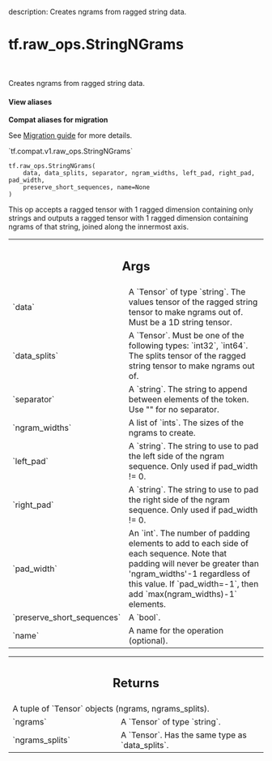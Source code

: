 description: Creates ngrams from ragged string data.

<div itemscope itemtype="http://developers.google.com/ReferenceObject">
<meta itemprop="name" content="tf.raw_ops.StringNGrams" />
<meta itemprop="path" content="Stable" />
</div>

# tf.raw_ops.StringNGrams

<!-- Insert buttons and diff -->

<table class="tfo-notebook-buttons tfo-api nocontent" align="left">

</table>



Creates ngrams from ragged string data.

<section class="expandable">
  <h4 class="showalways">View aliases</h4>
  <p>
<b>Compat aliases for migration</b>
<p>See
<a href="https://www.tensorflow.org/guide/migrate">Migration guide</a> for
more details.</p>
<p>`tf.compat.v1.raw_ops.StringNGrams`</p>
</p>
</section>

<pre class="devsite-click-to-copy prettyprint lang-py tfo-signature-link">
<code>tf.raw_ops.StringNGrams(
    data, data_splits, separator, ngram_widths, left_pad, right_pad, pad_width,
    preserve_short_sequences, name=None
)
</code></pre>



<!-- Placeholder for "Used in" -->

This op accepts a ragged tensor with 1 ragged dimension containing only
strings and outputs a ragged tensor with 1 ragged dimension containing ngrams
of that string, joined along the innermost axis.

<!-- Tabular view -->
 <table class="responsive fixed orange">
<colgroup><col width="214px"><col></colgroup>
<tr><th colspan="2"><h2 class="add-link">Args</h2></th></tr>

<tr>
<td>
`data`
</td>
<td>
A `Tensor` of type `string`.
The values tensor of the ragged string tensor to make ngrams out of. Must be a
1D string tensor.
</td>
</tr><tr>
<td>
`data_splits`
</td>
<td>
A `Tensor`. Must be one of the following types: `int32`, `int64`.
The splits tensor of the ragged string tensor to make ngrams out of.
</td>
</tr><tr>
<td>
`separator`
</td>
<td>
A `string`.
The string to append between elements of the token. Use "" for no separator.
</td>
</tr><tr>
<td>
`ngram_widths`
</td>
<td>
A list of `ints`. The sizes of the ngrams to create.
</td>
</tr><tr>
<td>
`left_pad`
</td>
<td>
A `string`.
The string to use to pad the left side of the ngram sequence. Only used if
pad_width != 0.
</td>
</tr><tr>
<td>
`right_pad`
</td>
<td>
A `string`.
The string to use to pad the right side of the ngram sequence. Only used if
pad_width != 0.
</td>
</tr><tr>
<td>
`pad_width`
</td>
<td>
An `int`.
The number of padding elements to add to each side of each
sequence. Note that padding will never be greater than 'ngram_widths'-1
regardless of this value. If `pad_width=-1`, then add `max(ngram_widths)-1`
elements.
</td>
</tr><tr>
<td>
`preserve_short_sequences`
</td>
<td>
A `bool`.
</td>
</tr><tr>
<td>
`name`
</td>
<td>
A name for the operation (optional).
</td>
</tr>
</table>



<!-- Tabular view -->
 <table class="responsive fixed orange">
<colgroup><col width="214px"><col></colgroup>
<tr><th colspan="2"><h2 class="add-link">Returns</h2></th></tr>
<tr class="alt">
<td colspan="2">
A tuple of `Tensor` objects (ngrams, ngrams_splits).
</td>
</tr>
<tr>
<td>
`ngrams`
</td>
<td>
A `Tensor` of type `string`.
</td>
</tr><tr>
<td>
`ngrams_splits`
</td>
<td>
A `Tensor`. Has the same type as `data_splits`.
</td>
</tr>
</table>

